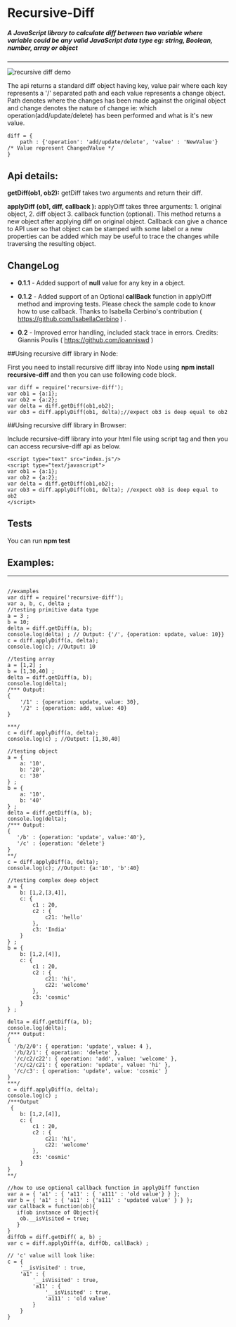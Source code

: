 # Recursive-Diff

##### A JavaScript library to calculate diff between two variable where variable could be any valid JavaScript data type eg: string, Boolean, number, array or object
--------

![recursive diff demo](./img/recursive-diff.png?raw=true "Sample Recursive Diff")

The api returns a standard diff object having key, value pair where each key represents a '/' separated path and each value represents a change object. Path denotes where the changes has been made against the original object and change denotes the nature of change ie: which operation(add/update/delete) has been performed and what is it's new value.

```
diff = {
	path : {'operation': 'add/update/delete', 'value' : 'NewValue'}  /* Value represent ChangedValue */
}
```

## Api details: 

**getDiff(ob1, ob2):** getDiff takes two arguments and return their diff.

**applyDiff (ob1, diff, callback ):** applyDiff takes three arguments: 1. original object, 2. diff object 3. callback function (optional). This method returns a new object after applying diff on original object. Callback can give a chance to API user so that object can be stamped with some label or a new properties can be added which may be useful to trace the changes while traversing the resulting object. 

## ChangeLog
- **0.1.1** - Added support of **null** value for any key in a object.

- **0.1.2** - Added support of an Optional  **callBack** function in applyDiff method and improving tests. Please check the sample code to know how to use callback. Thanks to Isabella Cerbino's contribution ( https://github.com/IsabellaCerbino ) .

- **0.2** - Improved error handling, included stack trace in errors. Credits: Giannis Poulis
( https://github.com/ioanniswd )


##Using recursive diff library in Node:

First you need to install recursive diff libray into Node using  **npm install recursive-diff** and then you can use following code block.

```
var diff = require('recursive-diff');
var ob1 = {a:1};
var ob2 = {a:2};
var delta = diff.getDiff(ob1,ob2);
var ob3 = diff.applyDiff(ob1, delta);//expect ob3 is deep equal to ob2

```

##Using recursive diff library in Browser: 

Include recursive-diff library into your html file using script tag and then you can access recursive-diff api  as below.

```
<script type="text" src="index.js"/>
<script type="text/javascript">
var ob1 = {a:1};
var ob2 = {a:2};
var delta = diff.getDiff(ob1,ob2);
var ob3 = diff.applyDiff(ob1, delta); //expect ob3 is deep equal to ob2
</script>
```

## Tests
You can run **npm test**

## Examples:
---------
```

//examples 
var diff = require('recursive-diff');
var a, b, c, delta ;
//testing primitive data type
a = 3 ;
b = 10;
delta = diff.getDiff(a, b);
console.log(delta) ; // Output: {'/', {operation: update, value: 10}}
c = diff.applyDiff(a, delta);
console.log(c); //Output: 10
 
//testing array
a = [1,2] ;
b = [1,30,40] ;
delta = diff.getDiff(a, b);
console.log(delta);
/*** Output: 
{
    '/1' : {operation: update, value: 30},
    '/2' : {operation: add, value: 40} 
}

***/
c = diff.applyDiff(a, delta);
console.log(c) ; //Output: [1,30,40]

//testing object 
a = {
    a: '10',
    b: '20',
    c: '30'
} ;
b = {
    a: '10',
    b: '40'
} ;
delta = diff.getDiff(a, b);
console.log(delta);
/*** Output:
{
   '/b' : {operation: 'update', value:'40'},
   '/c' : {operation: 'delete'}
}
**/
c = diff.applyDiff(a, delta);
console.log(c); //Output: {a:'10', 'b':40}

//testing complex deep object
a = {
    b: [1,2,[3,4]],
    c: {
        c1 : 20,
        c2 : {
            c21: 'hello'
        },
        c3: 'India'
    }
} ;
b = {
    b: [1,2,[4]],
    c: {
        c1 : 20,
        c2 : {
            c21: 'hi',
            c22: 'welcome'
        },
        c3: 'cosmic'
    }
} ;

delta = diff.getDiff(a, b);
console.log(delta);
/*** Output:
{ 
  '/b/2/0': { operation: 'update', value: 4 },
  '/b/2/1': { operation: 'delete' },
  '/c/c2/c22': { operation: 'add', value: 'welcome' },
  '/c/c2/c21': { operation: 'update', value: 'hi' },
  '/c/c3': { operation: 'update', value: 'cosmic' } 
}
***/
c = diff.applyDiff(a, delta);
console.log(c) ;
/***Output
 {
    b: [1,2,[4]],
    c: {
        c1 : 20,
        c2 : {
            c21: 'hi',
            c22: 'welcome'
        },
        c3: 'cosmic'
    }
}
**/

//how to use optional callback function in applyDiff function
var a = { 'a1' : { 'a11' : { 'a111' : 'old value'} } };
var b = { 'a1' : { 'a11' : {'a111' : 'updated value' } } };
var callback = function(ob){
   if(ob instance of Object){
   	ob.__isVisited = true;
   }
}
diffOb = diff.getDiff( a, b) ;
var c = diff.applyDiff(a, diffOb, callBack) ;

// 'c' value will look like:
c = {
    '__isVisited' : true,
    'a1' : {
        '__isVisited' : true,
        'a11' : {
            '__isVisited' : true,
            'a111' : 'old value'
        }
    }
}

```
